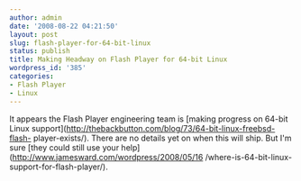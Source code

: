 ```yaml
---
author: admin
date: '2008-08-22 04:21:50'
layout: post
slug: flash-player-for-64-bit-linux
status: publish
title: Making Headway on Flash Player for 64-bit Linux
wordpress_id: '385'
categories:
- Flash Player
- Linux
---
```


It appears the Flash Player engineering team is [making progress on 64-bit
Linux support](http://thebackbutton.com/blog/73/64-bit-linux-freebsd-flash-
player-exists/). There are no details yet on when this will ship. But I'm sure
[they could still use your help](http://www.jamesward.com/wordpress/2008/05/16
/where-is-64-bit-linux-support-for-flash-player/).

